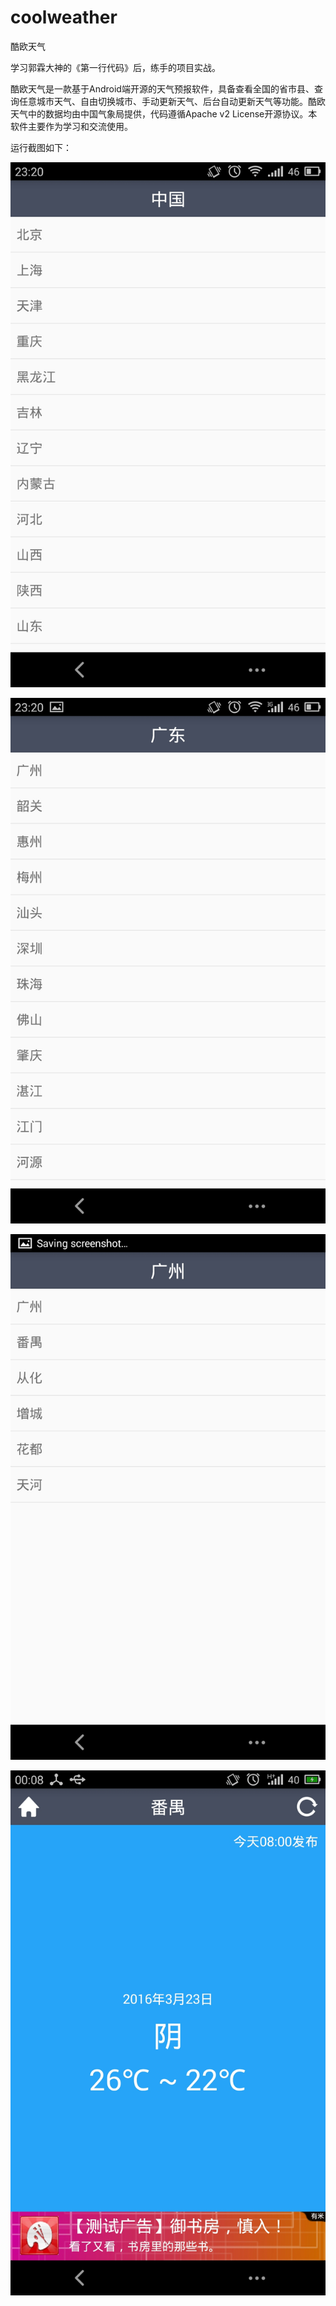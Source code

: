 # coolweather
酷欧天气

学习郭霖大神的《第一行代码》后，练手的项目实战。


酷欧天气是一款基于Android端开源的天气预报软件，具备查看全国的省市县、查询任意城市天气、自由切换城市、手动更新天气、后台自动更新天气等功能。酷欧天气中的数据均由中国气象局提供，代码遵循Apache v2 License开源协议。本软件主要作为学习和交流使用。


运行截图如下：

![image](https://github.com/crazyfzw/ProjectImages/blob/master/CoolWeather/S60322-232007.jpg)

![image](https://github.com/crazyfzw/ProjectImages/blob/master/CoolWeather/S60322-232017.jpg)

![image](https://github.com/crazyfzw/ProjectImages/blob/master/CoolWeather/S60322-232022.jpg)

![image](https://github.com/crazyfzw/ProjectImages/blob/master/CoolWeather/S60323-000805.jpg)



